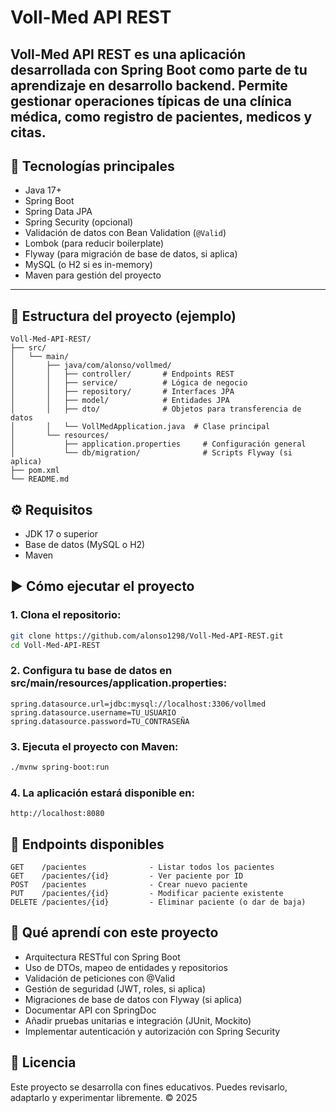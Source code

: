 # Voll-Med API REST

**Voll-Med API REST** es una aplicación desarrollada con **Spring Boot** como parte de tu aprendizaje en desarrollo backend. Permite gestionar operaciones típicas de una clínica médica, como registro de pacientes, medicos y citas.
---

## 🚀 Tecnologías principales

- Java 17+
- Spring Boot
- Spring Data JPA
- Spring Security (opcional)
- Validación de datos con Bean Validation (`@Valid`)
- Lombok (para reducir boilerplate)
- Flyway (para migración de base de datos, si aplica)
- MySQL (o H2 si es in-memory)
- Maven para gestión del proyecto

---

## 📂 Estructura del proyecto (ejemplo)
```text
Voll-Med-API-REST/
├── src/
│   └── main/
│       ├── java/com/alonso/vollmed/
│       │   ├── controller/       # Endpoints REST
│       │   ├── service/          # Lógica de negocio
│       │   ├── repository/       # Interfaces JPA
│       │   ├── model/            # Entidades JPA
│       │   ├── dto/              # Objetos para transferencia de datos
│       │   └── VollMedApplication.java  # Clase principal
│       └── resources/
│           ├── application.properties     # Configuración general
│           └── db/migration/              # Scripts Flyway (si aplica)
├── pom.xml
└── README.md
```
## ⚙️ Requisitos
- JDK 17 o superior
- Base de datos (MySQL o H2)
- Maven

## ▶️ Cómo ejecutar el proyecto
### 1. Clona el repositorio:
```bash
git clone https://github.com/alonso1298/Voll-Med-API-REST.git
cd Voll-Med-API-REST
```
### 2. Configura tu base de datos en src/main/resources/application.properties:

```properties
spring.datasource.url=jdbc:mysql://localhost:3306/vollmed
spring.datasource.username=TU_USUARIO
spring.datasource.password=TU_CONTRASEÑA
```
### 3. Ejecuta el proyecto con Maven:
```bash
./mvnw spring-boot:run
```
### 4. La aplicación estará disponible en:
```
http://localhost:8080
```

## 📡 Endpoints disponibles 
```http
GET    /pacientes              - Listar todos los pacientes
GET    /pacientes/{id}         - Ver paciente por ID
POST   /pacientes              - Crear nuevo paciente
PUT    /pacientes/{id}         - Modificar paciente existente
DELETE /pacientes/{id}         - Eliminar paciente (o dar de baja)
```
## 📘 Qué aprendí con este proyecto

- Arquitectura RESTful con Spring Boot
- Uso de DTOs, mapeo de entidades y repositorios
- Validación de peticiones con @Valid
- Gestión de seguridad (JWT, roles, si aplica)
- Migraciones de base de datos con Flyway (si aplica)
- Documentar API con SpringDoc
- Añadir pruebas unitarias e integración (JUnit, Mockito)
- Implementar autenticación y autorización con Spring Security

## 📄 Licencia
Este proyecto se desarrolla con fines educativos.
Puedes revisarlo, adaptarlo y experimentar libremente. © 2025


